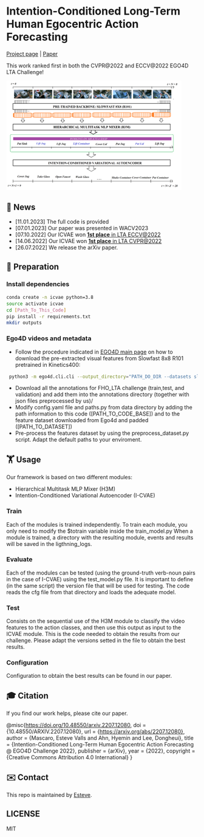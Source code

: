 #  Intention-Conditioned Long-Term Human Egocentric Action Forecasting
[Project page](https://sites.google.com/view/estevevallsmascaro/publications/wacv2023?authuser=0) |
[Paper](https://openaccess.thecvf.com/content/WACV2023/html/Mascaro_Intention-Conditioned_Long-Term_Human_Egocentric_Action_Anticipation_WACV_2023_paper.html)

This work ranked first in both the CVPR@2022 and ECCV@2022 EGO4D LTA Challenge!


<img src="/figures/overall_architecture.png" alt="ICVAE" style="zoom:45%;" />

## 📢 News
- [11.01.2023] The full code is provided
- [07.01.2023] Our paper was presented in WACV2023
- [07.10.2022] Our ICVAE won [**1st place** in LTA ECCV@2022](https://ego4d-data.org/workshops/eccv22/)
- [14.06.2022] Our ICVAE won [**1st place** in LTA CVPR@2022](https://ego4d-data.org/workshops/cvpr22/)
- [26.07.2022] We release the arXiv paper.

## 📝 Preparation
### Install dependencies 
```bash
conda create -n icvae python=3.8
source activate icvae
cd [Path_To_This_Code]
pip install -r requirements.txt
mkdir outputs
```

### Ego4D videos and metadata
- Follow the procedure indicated in [EGO4D main page](https://ego4d-data.org/docs/data/features) on how to download the pre-extracted visual features from Slowfast 8x8 R101 pretrained in Kinetics400:
```bash
 python3 -m ego4d.cli.cli --output_directory="PATH_DO_DIR --datasets slowfast8x8_r101_k400 --benchmarks FHO
```
- Download all the annotations for FHO_LTA challenge (train,test, and validation) and add them into the annotations directory (together with json files preprocessed by us)/
- Modify config.yaml file and paths.py from data directory by adding the path information to this code ([PATH_TO_CODE_BASE]) and to the feature dataset downloaded from Ego4d and padded ([PATH_TO_DATASET])
- Pre-process the features dataset by using the preprocess_dataset.py script. Adapt the default paths to your enviroment.

## 🏋️‍️ Usage
Our framework is based on two different modules: 
- Hierarchical Multitask MLP Mixer (H3M)
- Intention-Conditioned Variational Autoencoder (I-CVAE)

### Train
Each of the modules is trained independently. To train each module, you only need to modify the $totrain variable inside the train_model.py
When a module is trained, a directory with the resulting module, events and results will be saved in the ligthning_logs.

### Evaluate
Each of the modules can be tested (using the ground-truth verb-noun pairs in the case of I-CVAE) using the test_model.py file. 
It is important to define (in the same script) the version file that will be used for testing. The code reads the cfg file from that directory and loads the adequate model.

### Test
Consists on the sequential use of the H3M module to classify the video features to the action classes, and then use this output as input to the ICVAE module. This is the code needed to obtain the results from our challenge.
Please adapt the versions setted in the file to obtain the best results.

### Configuration
Configuration to obtain the best results can be found in our paper.

## 🎓 Citation

If you find our work helps, please cite our paper.

@misc{https://doi.org/10.48550/arxiv.2207.12080,
  doi = {10.48550/ARXIV.2207.12080},
  url = {https://arxiv.org/abs/2207.12080},
  author = {Mascaro, Esteve Valls and Ahn, Hyemin and Lee, Dongheui},
  title = {Intention-Conditioned Long-Term Human Egocentric Action Forecasting @ EGO4D Challenge 2022},
  publisher = {arXiv},
  year = {2022},
  copyright = {Creative Commons Attribution 4.0 International}
}

## ✉️ Contact

This repo is maintained by [Esteve](https://github.com/Evm7).

## LICENSE

MIT
